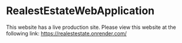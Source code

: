 # RealestEstateWebApplication

This website has a live production site.
Please view this website at the following link: https://realestestate.onrender.com/
